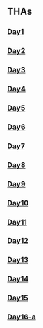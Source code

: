 ## THAs

<!-- You can use the [editor on GitHub](https://github.com/sneha-jha08/Web_dev_Devsnest/edit/gh-pages/index.md) to maintain and preview the content for your website in Markdown files.
Whenever you commit to this repository, GitHub Pages will run [Jekyll](https://jekyllrb.com/) to rebuild the pages in your site, from the content in your Markdown files.
### Markdown
Markdown is a lightweight and easy-to-use syntax for styling your writing. It includes conventions for
```markdown
Syntax highlighted code block
# Header 1
## Header 2
### Header 3
- Bulleted
- List
1. Numbered
2. List
**Bold** and _Italic_ and `Code` text
[Link](url) and ![Image](src)
``` -->

### [Day1](https://sneha-jha08.github.io/Web_dev_Devsnest/Frontend%20THA/DAY1/index.html)
### [Day2](https://sneha-jha08.github.io/Web_dev_Devsnest/Frontend%20THA/DAY2/index.html)
### [Day3](https://sneha-jha08.github.io/Web_dev_Devsnest/Frontend%20THA/DAY3/index.html)
### [Day4](https://sneha-jha08.github.io/Web_dev_Devsnest/Frontend%20THA/DAY4/index.html)
### [Day5](https://sneha-jha08.github.io/Web_dev_Devsnest/Frontend%20THA/DAY5/index.html)
### [Day6](https://sneha-jha08.github.io/Web_dev_Devsnest/Frontend%20THA/DAY6/script.js)
### [Day7](https://sneha-jha08.github.io/Web_dev_Devsnest/Frontend%20THA/DAY7/script.js)
### [Day8](https://sneha-jha08.github.io/Web_dev_Devsnest/Frontend%20THA/DAY8/index.html)
### [Day9](https://sneha-jha08.github.io/Web_dev_Devsnest/Frontend%20THA/DAY9/index.html)
### [Day10](https://sneha-jha08.github.io/Web_dev_Devsnest/Frontend%20THA/DAY10/index.html)
### [Day11](https://sneha-jha08.github.io/Web_dev_Devsnest/Frontend%20THA/DAY11/index.html)
### [Day12](https://sneha-jha08.github.io/Web_dev_Devsnest/Frontend%20THA/DAY12/index.html)
### [Day13](https://sneha-jha08.github.io/Web_dev_Devsnest/Frontend%20THA/DAY13/index.html)
### [Day14](https://sneha-jha08.github.io/Web_dev_Devsnest/Frontend%20THA/DAY14/index.html)
### [Day15](https://day15tha.netlify.app/)
### [Day16-a](https://day16-a-tha.netlify.app)
<!-- ### Jekyll Themes
Your Pages site will use the layout and styles from the Jekyll theme you have selected in your [repository settings](https://github.com/sneha-jha08/Web_dev_Devsnest/settings/pages). The name of this theme is saved in the Jekyll `_config.yml` configuration file.
### Support or Contact
Having trouble with Pages? Check out our [documentation](https://docs.github.com/categories/github-pages-basics/) or [contact support](https://support.github.com/contact) and we’ll help you sort it out. -->
